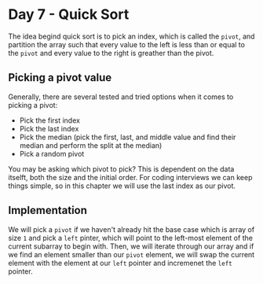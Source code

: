 # Day 7 - Quick Sort
The idea begind quick sort is to pick an index, which is called the ```pivot```, and partition the array such that every value to the left is less than or equal to the ```pivot``` and every value to the right is greather than the pivot.

## Picking a pivot value
Generally, there are several tested and tried options when it comes to picking a pivot:
* Pick the first index
* Pick the last index
* Pick the median (pick the first, last, and middle value and find their median and perform the split at the median)
* Pick a random pivot

You may be asking which pivot to pick? This is dependent on the data itselft, both the size and the initial order. For coding interviews we can keep things simple, so in this chapter we will use the last index as our pivot.

## Implementation

We will pick a ```pivot``` if we haven't already hit the base case which is array of size ```1``` and pick a ```left``` pinter, which will point to the left-most element of the current subarray to begin with. Then, we will iterate through our array and if we find an element smaller than our ```pivot``` element, we will swap the current element with the element at our ```left``` pointer and incremenet the ```left``` pointer.
